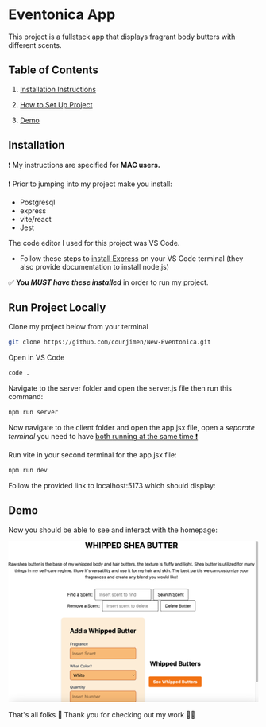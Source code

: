 #  Eventonica App
This project is a fullstack app that displays fragrant body butters with different scents.

## Table of Contents
1. [Installation Instructions](#installation)

2. [How to Set Up Project](#run-project-locally)

3. [Demo](#demo)

## Installation
❗️ My instructions are specified for **MAC users.**  

❗️ Prior to jumping into my project make you install: 

- Postgresql
- express
- vite/react
- Jest

The code editor I used for this project was VS Code. 
- Follow these steps to [install Express](https://expressjs.com/en/starter/installing.html) on your VS Code terminal (they also provide documentation to install node.js)

✅ **You _MUST have these installed_** in order to run my project.

## Run Project Locally
Clone my project below from your terminal

```bash
git clone https://github.com/courjimen/New-Eventonica.git
```

Open in VS Code
```bash
code .
```
Navigate to the server folder and open the server.js file then run this command:

```bash
npm run server
```

Now navigate to the client folder and open the app.jsx file, open a _separate terminal_ you need to have <ins>both <ins> running at the same time ❗️

Run vite in your second terminal for the app.jsx file:

```bash
npm run dev
```
Follow the provided link to localhost:5173 which should display: 


## Demo
Now you should be able to see and interact with the homepage:

![](./client/Images/BUTTER.png)

That's all folks 🎉 Thank you for checking out my work 🙌🏾